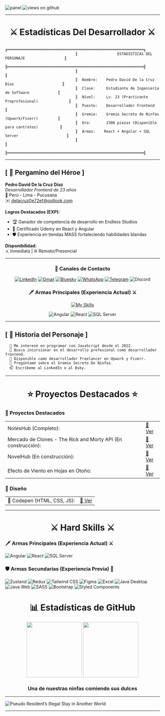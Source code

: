 <!-- Fondo Medieval -->
<img src="https://media.licdn.com/dms/image/v2/D4E16AQE6F9upHNV9tA/profile-displaybackgroundimage-shrink_350_1400/profile-displaybackgroundimage-shrink_350_1400/0/1674099135593?e=1750291200&v=beta&t=gUnPLf13Z4Pa9HRLZT_dDNwpqcmMqo6VLCGZ6zsKzco" alt="panel" />

<!-- Contador de Visitas -->
<img src="https://komarev.com/ghpvc/?username=PedroDavidDD&label=Views&color=brightgreen&style=flat-square" alt="views on github" />

<hr />

<h1 align="center">⚔️ Estadísticas Del Desarrollador ⚔️</h1>




```text
                                ╔══════════════════════════════════════════════════════════════╗
                                ║                  ESTADÍSTICAS DEL PERSONAJE                  ║
                                ╠══════════════════════════════════════════════════════════════╣
                                ║                                                              ║
                                ║  Nombre:    Pedro David De la Cruz Díaz                      ║
                                ║  Clase:     Estudiante de Ingeniería de Software             ║
                                ║  Nivel:     Lv. 23 (Practicante Preprofesional)              ║
                                ║  Puesto:    Desarrollador Frontend                           ║
                                ║  Gremio:    Gremio Secreto de Ninfas (Upwork/Fiverr)         ║
                                ║  Oro:       2300 piezas (Disponible para contratos)          ║
                                ║  Armas:    React + Angular + SQL Server                      ║
                                ║                                                              ║
                                ╠══════════════════════════════════════════════════════════════╣
```

<hr />

## [ 📜 Pergamino del Héroe ]

**Pedro David De la Cruz Díaz**  
*Desarrollador Frontend de 23 años*  
🏰 Perú - Lima - Pucusana  
✉️ delacruz0e72ef@outlook.com  

**Logros Destacados (EXP):**  
- 🏆 Ganador de competencia de desarrollo en Endless Studios  
- 📜 Certificado Udemy en React y Angular  
- 🛡️ Experiencia en tiendas MASS fortaleciendo habilidades blandas  

**Disponibilidad:**  
⚔️ Inmediata | 🌐 Remoto/Presencial  

<hr />

<h3 align="center">📡 Canales de Contacto</h3>
<div align="center">
	
[![LinkedIn](https://img.shields.io/badge/LinkedIn-blue?style=for-the-badge&logo=linkedin&logoColor=white)](https://www.linkedin.com/in/pedro-david-de-la-cruz-d%C3%ADaz-0bbaa0249)
[![Gmail](https://img.shields.io/badge/Gmail-D14836?style=for-the-badge&logo=Gmail&logoColor=white)](mailto:delacruz0e72ef@outlook.com)
[![Bluesky](https://img.shields.io/badge/Bluesky-1DA1F2?style=for-the-badge&logo=twitter&logoColor=blue)](https://bsky.app/profile/elautordeninfas.bsky.social)
[![WhatsApp](https://img.shields.io/badge/WhatsApp-25D366?style=for-the-badge&logo=whatsapp&logoColor=white)](https://wa.me/51986657935)
[![Telegram](https://img.shields.io/badge/Telegram-2CA5E0?style=for-the-badge&logo=telegram&logoColor=white)](https://t.me/[TU_USUARIO_TELEGRAM])
![Discord](https://img.shields.io/badge/Discord_avariciatz-7289DA?style=for-the-badge&logo=discord&logoColor=white)

</div>

<h3 align="center">🗡️ Armas Principales (Experiencia Actual) ⚔</h3>
<div align="center">


[![My Skills](https://skillicons.dev/icons?i=angular,react,mysql,js,html,css)](https://skillicons.dev)

![Angular](https://img.shields.io/badge/-Angular-DD0031?style=for-the-badge&logo=angular&logoColor=white)
![React](https://img.shields.io/badge/-React-61DAFB?style=for-the-badge&logo=react&logoColor=black)
![SQL Server](https://img.shields.io/badge/-SQL%20Server-CC2927?style=for-the-badge&logo=microsoft-sql-server&logoColor=white)

</div>

<hr />

## [ 📖 Historia del Personaje ]

```text
  🌱 Me interesé en programar con JavaScript desde el 2022.  
  👯 Busco incursionar en el desarrollo profesional como desarrollador frontend.  
  🤔 Disponible como desarrollador Freelancer en Upwork y Fiverr.  
  💬 Pregúntame sobre el Gremio Secreto De Ninfas.  
  📫 Escríbeme al LinkedIn o al Bsky.  
```

<hr />

<h1 align="center">⭐ Proyectos Destacados ⭐</h1>

### 🧮 Proyectos Destacados
<div align="center">
  <table>
    <tr>
      <td>NotesHub (Completo):</td>
      <td><a href="https://ornate-dasik-ecc468.netlify.app">🔗 Ver</a></td>
    </tr>
    <tr>
      <td>Mercado de Clones - The Rick and Morty API (En construcción):</td>
      <td><a href="https://bejewelled-jelly-05993d.netlify.app/" target="_blank">🔗 Ver</a></td>
    </tr>
    <tr>
      <td>NovelHub (En construcción):</td>
      <td><a href="https://creative-boba-f8c17c.netlify.app/#/">🔗 Ver</a></td>
    </tr>
    <tr>
      <td>Efecto de Viento en Hojas en Otoño:</td>
      <td><a href="https://sweet-heliotrope-d95411.netlify.app/">🔗 Ver</a></td>
    </tr>
  </table>
</div>

### 🧮 Diseño
<div align="center">
  <table>
    <tr>
      <td>🚀 Codepen (HTML, CSS, JS):</td>
       <td><a href="https://codepen.io/AvariciaT">🔗 Ver</a></td>
    </tr>
  </table>
</div>

<hr />

<h1 align="center">⚔ Hard Skills ⚔</h1>

### 🗡️ Armas Principales (Experiencia Actual) ⚔

<a>![Angular](https://img.shields.io/badge/-Angular-DD0031?style=for-the-badge&logo=angular&logoColor=white)  </a>
<a>![React](https://img.shields.io/badge/-React-61DAFB?style=for-the-badge&logo=react&logoColor=black)</a>
<a>![SQL Server](https://img.shields.io/badge/-SQL%20Server-CC2927?style=for-the-badge&logo=microsoft-sql-server&logoColor=white)</a>


### 🛡️ Armas Secundarias (Experiencia Previa) 🏹

<a>![Zustand](https://img.shields.io/badge/Zustand-914DB3?style=for-the-badge&logo=zustand&logoColor=white) </a>
<a>![Redux](https://img.shields.io/badge/Redux-764ABC?style=for-the-badge&logo=redux&logoColor=white) </a>
<a>![Tailwind CSS](https://img.shields.io/badge/Tailwind_CSS-38B2AC?style=for-the-badge&logo=tailwind-css&logoColor=white)</a>
<a>![Figma](https://img.shields.io/badge/Figma-F24E1E?style=for-the-badge&logo=figma&logoColor=white)</a>
<a>![Excel](https://img.shields.io/badge/Excel-217346?style=for-the-badge&logo=microsoft-excel&logoColor=white)</a>
<a>![Java Desktop](https://img.shields.io/badge/Java_Desktop-ED8B00?style=for-the-badge&logo=java&logoColor=white)</a>
<a>![Java Web](https://img.shields.io/badge/Java_Web-5382A1?style=for-the-badge&logo=java&logoColor=white)</a>
<a>![SASS](https://img.shields.io/badge/SASS-CC6699?style=for-the-badge&logo=sass&logoColor=white)</a>
<a>![Bootstrap](https://img.shields.io/badge/Bootstrap-7952B3?style=for-the-badge&logo=bootstrap&logoColor=white)</a>
<a>![Styled Components](https://img.shields.io/badge/Styled_Components-DB7093?style=for-the-badge&logo=styled-components&logoColor=white)</a>


<h1 align="center">📊 Estadísticas de GitHub</h1>
<div align="center">

<img height="180em" src="https://github-readme-stats-eight-theta.vercel.app/api?username=PedroDavidDD&show_icons=true&title_color=5C3317&text_color=5C3317&icon_color=8B4513&bg_color=e6d5b8&hide_border=true&border_radius=10px&include_all_commits=true&count_private=true" />
<img height="180em" src="https://github-readme-stats.vercel.app/api/top-langs/?username=PedroDavidDD&layout=compact&title_color=5C3317&text_color=5C3317&bg_color=e6d5b8&hide_border=true&border_radius=10px" />

</div>

<h3 align="center">Una de nuestras ninfas comiendo sus dulces</h4>
<hr/>
<img src="https://api.genesistudio.com/storage/v1/render/image/public/directus/98fac6d3-92bf-4f87-b268-e2fdaa49d54b.png?width=900&height=350" alt="Pseudo Resident’s Illegal Stay in Another World" />
<hr/>
